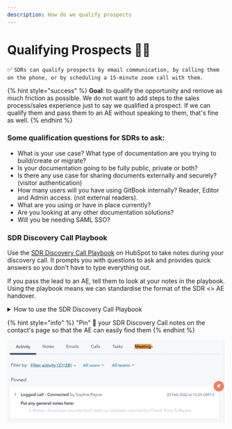 ```yaml
---
description: How do we qualify prospects
---
```


# Qualifying Prospects 🤷‍♀️

✅ `SDRs can qualify prospects by email communication, by calling them on the phone, or by scheduling a 15-minute zoom call with them.`

{% hint style="success" %}
**Goal**: to qualify the opportunity and remove as much friction as possible. We do not want to add steps to the sales process/sales experience just to say we qualified a prospect. If we can qualify them and pass them to an AE without speaking to them, that's fine as well.
{% endhint %}

### Some qualification questions for SDRs to ask:

* What is your use case? What type of documentation are you trying to build/create or migrate?
* Is your documentation going to be fully public, private or both?
* Is there any use case for sharing documents externally and securely? (visitor authentication)
* How many users will you have using GitBook internally? Reader, Editor and Admin access. (not external readers).
* What are you using or have in place currently?
* Are you looking at any other documentation solutions?
* Will you be needing SAML SSO?

### SDR Discovery Call Playbook

Use the [SDR Discovery Call Playbook](https://app.hubspot.com/playbooks/8443689/compose/570933) on HubSpot to take notes during your discovery call.  It prompts you with questions to ask and provides quick answers so you don't have to type everything out.&#x20;

If you pass the lead to an AE, tell them to look at your notes in the playbook. Using the playbook means we can standardise the format of the SDR <> AE handover.&#x20;

<details>

<summary>How to use the SDR Discovery Call Playbook</summary>

On the contact page of the lead you are calling, scroll down to "Playbooks" in the right column, and choose "SDR Discovery Call":

![](<../../.gitbook/assets/Screenshot 2022-01-14 at 12.07.42 PM.png>)

Fill in the Playbook during your call and then click the orange "Log call" button at the bottom once you're done. The outcome should be `Connected`

![](<../../.gitbook/assets/Screenshot 2022-01-14 at 12.09.10 PM.png>)

</details>

{% hint style="info" %}
"Pin" 📌 your SDR Discovery Call notes on the contact's page so that the AE can easily find them
{% endhint %}

![Pinned call notes](<../../.gitbook/assets/Screenshot 2022-02-24 at 6.32.58 PM.png>)
